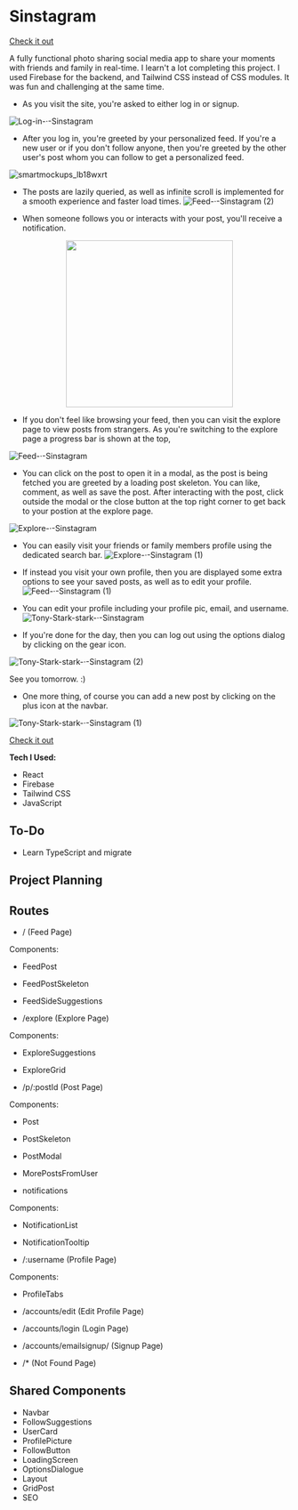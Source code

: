# Sinstagram

[Check it out](https://sinstagram.netlify.app/)

A fully functional photo sharing social media app to share your moments with friends and family in real-time.
I learn't a lot completing this project. I used Firebase for the backend, and Tailwind CSS instead of CSS modules. It was fun and challenging at the same time.

- As you visit the site, you're asked to either log in or signup.

![Log-in-·-Sinstagram](https://user-images.githubusercontent.com/104677763/204483261-093e57a5-e67d-445e-a6ad-1864c8258d1b.png)

- After you log in, you're greeted by your personalized feed. If you're a new user or if you don't follow anyone, then you're greeted by the other user's post whom you can follow to get a personalized feed.

![smartmockups_lb18wxrt](https://user-images.githubusercontent.com/104677763/204484159-3ccb5f74-ed11-4d5d-b1a3-82d868e34d09.png)

- The posts are lazily queried, as well as infinite scroll is implemented for a smooth experience and faster load times.
![Feed-·-Sinstagram (2)](https://user-images.githubusercontent.com/104677763/204494524-24666096-3180-49db-9b7a-8591f3d0c67a.gif)


- When someone follows you or interacts with your post, you'll receive a notification.

<p align='center'><img src='https://user-images.githubusercontent.com/104677763/204484944-b23518ae-c37e-4e21-8f0b-1bf96649442d.png' alt='' width='300px'/></p>

- If you don't feel like browsing your feed, then you can visit the explore page to view posts from strangers.
As you're switching to the explore page a progress bar is shown at the top,

![Feed-·-Sinstagram](https://user-images.githubusercontent.com/104677763/204488321-85c2dbcd-a3f5-4888-9c8a-bb0f2a562b4c.gif)

- You can click on the post to open it in a modal, as the post is being fetched you are greeted by a loading post skeleton.
You can like, comment, as well as save the post. After interacting with the post, click outside the modal or the close button at the top right corner to get back to your postion at the explore page.

![Explore-·-Sinstagram](https://user-images.githubusercontent.com/104677763/204490352-954100ef-2743-4036-bea5-6fef0abce7cd.gif)

- You can easily visit your friends or family members profile using the dedicated search bar.
![Explore-·-Sinstagram (1)](https://user-images.githubusercontent.com/104677763/204491381-f24b9e79-63ed-43ff-b8e0-66d2f4f940e4.gif)

- If instead you visit your own profile, then you are displayed some extra options to see your saved posts, as well as to edit your profile.
![Feed-·-Sinstagram (1)](https://user-images.githubusercontent.com/104677763/204492977-3c0df990-88bd-4a78-8992-070fd500c53f.gif)

- You can edit your profile including your profile pic, email, and username.
![Tony-Stark-stark-·-Sinstagram](https://user-images.githubusercontent.com/104677763/204493399-600e2381-831e-4d46-b6cf-e09916f23134.gif)

- If you're done for the day, then you can log out using the options dialog by clicking on the gear icon.

![Tony-Stark-stark-·-Sinstagram (2)](https://user-images.githubusercontent.com/104677763/204495901-0e538add-3238-42cf-b0d2-2a0eb7810ef8.gif)

See you tomorrow. :)

- One more thing, of course you can add a new post by clicking on the plus icon at the navbar. 

![Tony-Stark-stark-·-Sinstagram (1)](https://user-images.githubusercontent.com/104677763/204495520-278d0fd0-c786-4c37-bdb7-7014e3c9f19c.gif)

[Check it out](https://sinstagram.netlify.app/)


**Tech I Used:**

- React
- Firebase
- Tailwind CSS
- JavaScript



## To-Do
- Learn TypeScript and migrate

## Project Planning

## Routes

- / (Feed Page)

Components:

- FeedPost
- FeedPostSkeleton
- FeedSideSuggestions

- /explore (Explore Page)

Components:

- ExploreSuggestions
- ExploreGrid

- /p/:postId (Post Page)

Components:

- Post
- PostSkeleton
- PostModal
- MorePostsFromUser

- notifications

Components:

- NotificationList
- NotificationTooltip

- /:username (Profile Page)

Components:

- ProfileTabs

- /accounts/edit (Edit Profile Page)

- /accounts/login (Login Page)

- /accounts/emailsignup/ (Signup Page)

- /\* (Not Found Page)

## Shared Components

- Navbar
- FollowSuggestions
- UserCard
- ProfilePicture
- FollowButton
- LoadingScreen
- OptionsDialogue
- Layout
- GridPost
- SEO
